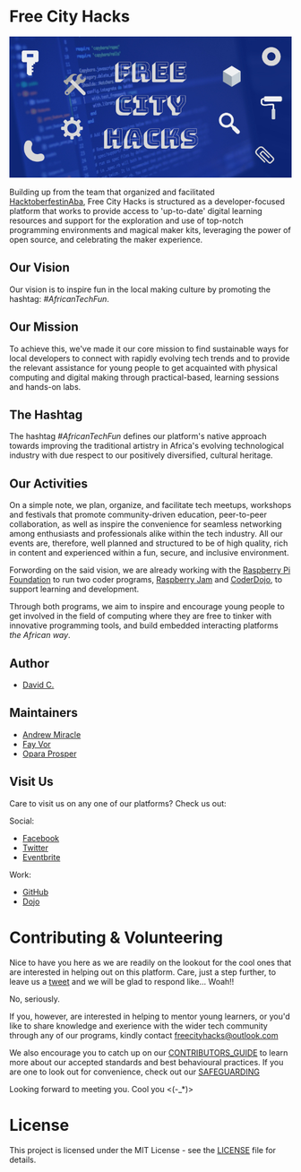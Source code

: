 # Free City Hacks

![Free City Hacks](files/img/icon-fch.jpg "icon-fch")

Building up from the team that organized and facilitated [HacktoberfestinAba](https://HacktoberfestinAba.github.io), Free City Hacks is structured as a developer-focused platform that works to provide access to 'up-to-date' digital learning resources and support for the exploration and use of top-notch programming environments and magical maker kits, leveraging the power of open source, and celebrating the maker experience.

## Our Vision

Our vision is to inspire fun in the local making culture by promoting the hashtag: *#AfricanTechFun*.

## Our Mission

To achieve this, we've made it our core mission to find sustainable ways for local developers to connect with rapidly evolving tech trends and to provide the relevant assistance for young people to get acquainted with physical computing and digital making through practical-based, learning sessions and hands-on labs.

## The Hashtag

The hashtag *#AfricanTechFun* defines our platform's native approach towards improving the traditional artistry in Africa's evolving technological industry with due respect to our positively diversified, cultural heritage.

## Our Activities

On a simple note, we plan, organize, and facilitate tech meetups, workshops and festivals that promote community-driven education, peer-to-peer collaboration, as well as inspire the convenience for seamless networking among enthusiasts and professionals alike within the tech industry. All our events are, therefore, well planned and structured to be of high quality, rich in content and experienced within a fun, secure, and inclusive environment.

Forwording on the said vision, we are already working with the [Raspberry Pi Foundation](https://raspberrypi.org) to run two coder programs, [Raspberry Jam](https://raspberrypi.org/jam) and [CoderDojo](https://coderdojo.com), to support learning and development.

Through both programs, we aim to inspire and encourage young people to get involved in the field of computing where they are free to tinker with innovative programming tools, and build embedded interacting platforms *the African way*.

## Author

* [David C.](https://github.com/davidconoh)
 
## Maintainers

* [Andrew Miracle](https://github.com/koolamusic)
* [Fay Vor](https://github.com/phavor)
* [Opara Prosper](https://github.com/OPARA-PROSPER)


## Visit Us

Care to visit us on any one of our platforms? Check us out:

Social:

* [Facebook](https://facebook.com/freecityhacks)
* [Twitter](https://twitter.com/freecityhacks)
* [Eventbrite](https://freecityhacks.eventbrite.com)

Work:

* [GitHub](https://github.com/freecityhacks)
* [Dojo](https://zen.coderdojo.com/dojos/ng/aba/aba-freecityhacks)
 
# Contributing & Volunteering

Nice to have you here as we are readily on the lookout for the cool ones that are interested in helping out on this platform. Care, just a step further, to leave us a [tweet](https://twitter.com/freecityhacks) and we will be glad to respond like... Woah!!

No, seriously.

If you, however, are interested in helping to mentor young learners, or you'd like to share knowledge and exerience with the wider tech community through any of our programs, kindly contact [freecityhacks@outlook.com](mailto://freecityhacks@outlook.com)

We also encourage you to catch up on our [CONTRIBUTORS_GUIDE](https://github.com/freecityhacks/fch-docs/blob/master/CONTRIBUTORS_GUIDE.md) to learn more about our accepted standards and best behavioural practices. If you are one to look out for convenience, check out our [SAFEGUARDING](https://github.com/freecityhacks/fch-docs/blob/master/SAFEGUARDING.md)

Looking forward to meeting you. Cool you <(-_*)>

# License

This project is licensed under the MIT License - see the [LICENSE](https://github.com/freecityhacks/fch-docs/blob/master/LICENSE) file for details.